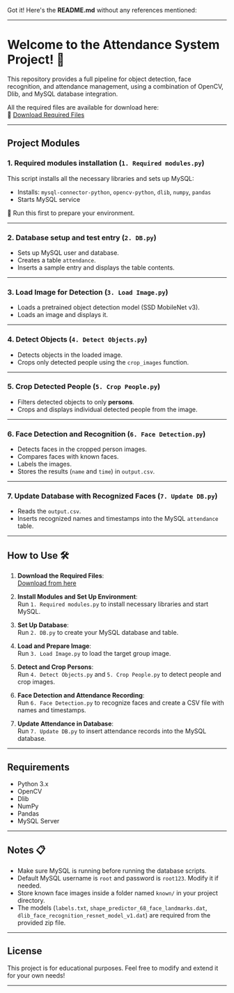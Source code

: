 Got it! Here's the **README.md** without any references mentioned:

---

# Welcome to the Attendance System Project! 👋

This repository provides a full pipeline for object detection, face recognition, and attendance management, using a combination of OpenCV, Dlib, and MySQL database integration.

All the required files are available for download here:  
🔗 [Download Required Files](https://www.mediafire.com/file/bwt563swvaa7phl/Required_Files.zip/file)

---

## Project Modules

### 1. **Required modules installation** (`1. Required modules.py`)
This script installs all the necessary libraries and sets up MySQL:
- Installs: `mysql-connector-python`, `opencv-python`, `dlib`, `numpy`, `pandas`
- Starts MySQL service

📌 Run this first to prepare your environment.

---

### 2. **Database setup and test entry** (`2. DB.py`)
- Sets up MySQL user and database.
- Creates a table `attendance`.
- Inserts a sample entry and displays the table contents.

---

### 3. **Load Image for Detection** (`3. Load Image.py`)
- Loads a pretrained object detection model (SSD MobileNet v3).
- Loads an image and displays it.

---

### 4. **Detect Objects** (`4. Detect Objects.py`)
- Detects objects in the loaded image.
- Crops only detected people using the `crop_images` function.

---

### 5. **Crop Detected People** (`5. Crop People.py`)
- Filters detected objects to only **persons**.
- Crops and displays individual detected people from the image.

---

### 6. **Face Detection and Recognition** (`6. Face Detection.py`)
- Detects faces in the cropped person images.
- Compares faces with known faces.
- Labels the images.
- Stores the results (`name` and `time`) in `output.csv`.

---

### 7. **Update Database with Recognized Faces** (`7. Update DB.py`)
- Reads the `output.csv`.
- Inserts recognized names and timestamps into the MySQL `attendance` table.

---

## How to Use 🛠️

1. **Download the Required Files**:  
   [Download from here](https://www.mediafire.com/file/bwt563swvaa7phl/Required_Files.zip/file)

2. **Install Modules and Set Up Environment**:  
   Run `1. Required modules.py` to install necessary libraries and start MySQL.

3. **Set Up Database**:  
   Run `2. DB.py` to create your MySQL database and table.

4. **Load and Prepare Image**:  
   Run `3. Load Image.py` to load the target group image.

5. **Detect and Crop Persons**:  
   Run `4. Detect Objects.py` and `5. Crop People.py` to detect people and crop images.

6. **Face Detection and Attendance Recording**:  
   Run `6. Face Detection.py` to recognize faces and create a CSV file with names and timestamps.

7. **Update Attendance in Database**:  
   Run `7. Update DB.py` to insert attendance records into the MySQL database.

---

## Requirements

- Python 3.x
- OpenCV
- Dlib
- NumPy
- Pandas
- MySQL Server

---

## Notes 📋
- Make sure MySQL is running before running the database scripts.
- Default MySQL username is `root` and password is `root123`. Modify it if needed.
- Store known face images inside a folder named `known/` in your project directory.
- The models (`labels.txt`, `shape_predictor_68_face_landmarks.dat`, `dlib_face_recognition_resnet_model_v1.dat`) are required from the provided zip file.

---

## License

This project is for educational purposes. Feel free to modify and extend it for your own needs!

---

